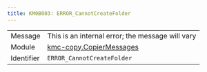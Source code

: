 ```yaml
---
title: KM0B003: ERROR_CannotCreateFolder
---
```


|            |           |
|------------|---------- |
| Message    | This is an internal error; the message will vary |
| Module     | [kmc-copy.CopierMessages](kmc-copy.copiermessages) |
| Identifier | `ERROR_CannotCreateFolder` |


